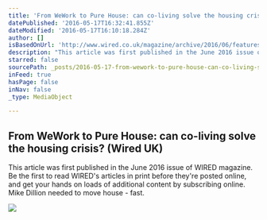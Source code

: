 ```yaml
---
title: 'From WeWork to Pure House: can co-living solve the housing crisis? (Wired UK)'
datePublished: '2016-05-17T16:32:41.855Z'
dateModified: '2016-05-17T16:10:18.284Z'
author: []
isBasedOnUrl: 'http://www.wired.co.uk/magazine/archive/2016/06/features/coliving-housing-wework-pure-house'
description: "This article was first published in the June 2016 issue of WIRED magazine. Be the first to read WIRED's articles in print before they're posted online, and get your hands on loads of additional content by subscribing online. Mike Dillion needed to move house - fast."
starred: false
sourcePath: _posts/2016-05-17-from-wework-to-pure-house-can-co-living-solve-the-housing-c.md
inFeed: true
hasPage: false
inNav: false
_type: MediaObject

---
```

<article style=""><h1>From WeWork to Pure House: can co-living solve the housing crisis? (Wired UK)</h1><p>This article was first published in the June 2016 issue of WIRED magazine. Be the first to read WIRED's articles in print before they're posted online, and get your hands on loads of additional content by subscribing online. Mike Dillion needed to move house - fast.</p><img src="http://cdni.wired.co.uk/620x620/a_c/1cocover.jpg" /></article>